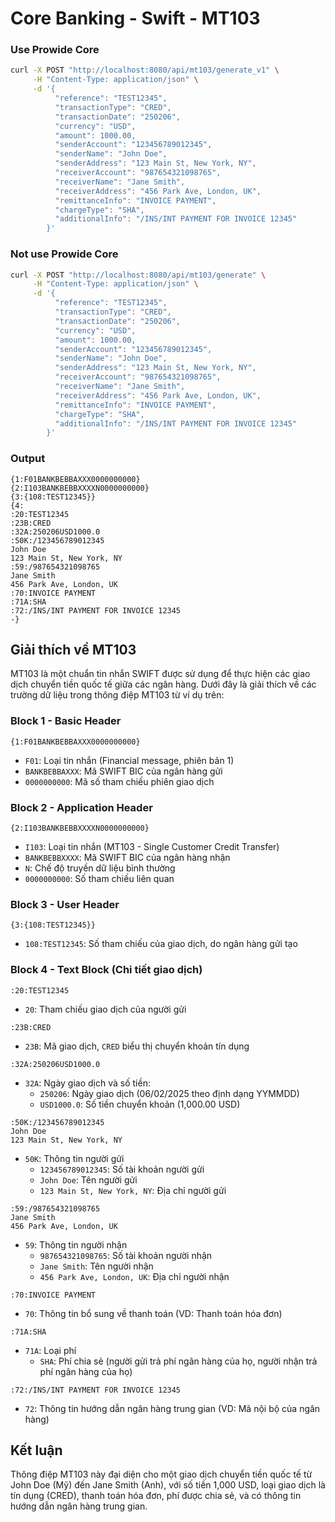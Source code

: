 # Core Banking - Swift - MT103

### Use Prowide Core

```sh
curl -X POST "http://localhost:8080/api/mt103/generate_v1" \
     -H "Content-Type: application/json" \
     -d '{
          "reference": "TEST12345",
          "transactionType": "CRED",
          "transactionDate": "250206",
          "currency": "USD",
          "amount": 1000.00,
          "senderAccount": "123456789012345",
          "senderName": "John Doe",
          "senderAddress": "123 Main St, New York, NY",
          "receiverAccount": "987654321098765",
          "receiverName": "Jane Smith",
          "receiverAddress": "456 Park Ave, London, UK",
          "remittanceInfo": "INVOICE PAYMENT",
          "chargeType": "SHA",
          "additionalInfo": "/INS/INT PAYMENT FOR INVOICE 12345"
        }'
```

### Not use Prowide Core
```sh
curl -X POST "http://localhost:8080/api/mt103/generate" \
     -H "Content-Type: application/json" \
     -d '{
          "reference": "TEST12345",
          "transactionType": "CRED",
          "transactionDate": "250206",
          "currency": "USD",
          "amount": 1000.00,
          "senderAccount": "123456789012345",
          "senderName": "John Doe",
          "senderAddress": "123 Main St, New York, NY",
          "receiverAccount": "987654321098765",
          "receiverName": "Jane Smith",
          "receiverAddress": "456 Park Ave, London, UK",
          "remittanceInfo": "INVOICE PAYMENT",
          "chargeType": "SHA",
          "additionalInfo": "/INS/INT PAYMENT FOR INVOICE 12345"
        }'
```

### Output
```
{1:F01BANKBEBBAXXX0000000000}
{2:I103BANKBEBBXXXXN0000000000}
{3:{108:TEST12345}}
{4:
:20:TEST12345
:23B:CRED
:32A:250206USD1000.0
:50K:/123456789012345
John Doe
123 Main St, New York, NY
:59:/987654321098765
Jane Smith
456 Park Ave, London, UK
:70:INVOICE PAYMENT
:71A:SHA
:72:/INS/INT PAYMENT FOR INVOICE 12345
-}
```

## Giải thích về MT103

MT103 là một chuẩn tin nhắn SWIFT được sử dụng để thực hiện các giao dịch chuyển tiền quốc tế giữa các ngân hàng. Dưới đây là giải thích về các trường dữ liệu trong thông điệp MT103 từ ví dụ trên:

### Block 1 - Basic Header

```
{1:F01BANKBEBBAXXX0000000000}
```

- `F01`: Loại tin nhắn (Financial message, phiên bản 1)
- `BANKBEBBAXXX`: Mã SWIFT BIC của ngân hàng gửi
- `0000000000`: Mã số tham chiếu phiên giao dịch

### Block 2 - Application Header

```
{2:I103BANKBEBBXXXXN0000000000}
```

- `I103`: Loại tin nhắn (MT103 - Single Customer Credit Transfer)
- `BANKBEBBXXXX`: Mã SWIFT BIC của ngân hàng nhận
- `N`: Chế độ truyền dữ liệu bình thường
- `0000000000`: Số tham chiếu liên quan

### Block 3 - User Header

```
{3:{108:TEST12345}}
```

- `108:TEST12345`: Số tham chiếu của giao dịch, do ngân hàng gửi tạo

### Block 4 - Text Block (Chi tiết giao dịch)

```
:20:TEST12345
```

- `20`: Tham chiếu giao dịch của người gửi

```
:23B:CRED
```

- `23B`: Mã giao dịch, `CRED` biểu thị chuyển khoản tín dụng

```
:32A:250206USD1000.0
```

- `32A`: Ngày giao dịch và số tiền:
     - `250206`: Ngày giao dịch (06/02/2025 theo định dạng YYMMDD)
     - `USD1000.0`: Số tiền chuyển khoản (1,000.00 USD)

```
:50K:/123456789012345
John Doe
123 Main St, New York, NY
```

- `50K`: Thông tin người gửi
     - `123456789012345`: Số tài khoản người gửi
     - `John Doe`: Tên người gửi
     - `123 Main St, New York, NY`: Địa chỉ người gửi

```
:59:/987654321098765
Jane Smith
456 Park Ave, London, UK
```

- `59`: Thông tin người nhận
     - `987654321098765`: Số tài khoản người nhận
     - `Jane Smith`: Tên người nhận
     - `456 Park Ave, London, UK`: Địa chỉ người nhận

```
:70:INVOICE PAYMENT
```

- `70`: Thông tin bổ sung về thanh toán (VD: Thanh toán hóa đơn)

```
:71A:SHA
```

- `71A`: Loại phí
     - `SHA`: Phí chia sẻ (người gửi trả phí ngân hàng của họ, người nhận trả phí ngân hàng của họ)

```
:72:/INS/INT PAYMENT FOR INVOICE 12345
```

- `72`: Thông tin hướng dẫn ngân hàng trung gian (VD: Mã nội bộ của ngân hàng)

## Kết luận

Thông điệp MT103 này đại diện cho một giao dịch chuyển tiền quốc tế từ John Doe (Mỹ) đến Jane Smith (Anh), với số tiền 1,000 USD, loại giao dịch là tín dụng (CRED), thanh toán hóa đơn, phí được chia sẻ, và có thông tin hướng dẫn ngân hàng trung gian.
